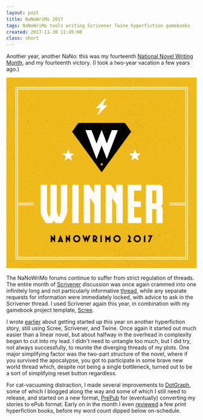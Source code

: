 ```yaml
---
layout: post
title: NaNoWriMo 2017
tags: NaNoWriMo tools writing Scrivener Twine hyperfiction gamebooks
created: 2017-11-30 11:45:00
class: short
---
```

Another year, another NaNo:  this was my fourteenth [National Novel Writing Month](http://www.nanowrimo.org/), and my fourteenth victory.  (I took a two-year vacation a few years ago.)

![nano 2017 winner](/files/pictures/nano2017-winner-square.png)

The NaNoWriMo forums continue to suffer from strict regulation of threads.  The entire month of [Scrivener](http://www.literatureandlatte.com/scrivener.php) discussion was once again crammed into one infinitely long and not particularly informative [thread](https://nanowrimo.org/forums/nano-technology/threads/414752), while any separate requests for information were immediately locked, with advice to ask in the Scrivener thread.  I used Scrivener again this year, in combination with my gamebook project template, [Scree](/tools/scree/).

I wrote [earlier](/blog/2017/11/01/lets-nano/) about getting started up this year on another hyperfiction story, still using Scree, Scrivener, and Twine.  Once again it started out much easier than a linear novel, but about halfway in the overhead in complexity began to cut into my lead.  I didn't need to untangle too much, but I did try, not always successfully, to reunite the diverging threads of my plots.  One major simplifying factor was the two-part structure of the novel, where if you survived the apocalypse, you got to participate in some brave new world thread which, despite not being a single bottleneck, turned out to be a sort of simplifying reset button regardless.

For cat-vacuuming distraction, I made several improvements to [DotGraph](/tools/scree/dotgraph/), some of which I blogged along the way and some of which I still need to release, and started on a new format, [PrePub](/tools/scree/prepub/) for (eventually) converting my stories to ePub format.  Early on in the month I even [reviewed](/blog/2017/11/04/state-of-the-cyoa-art/) a few print hyperfiction books, before my word count dipped below on-schedule.



